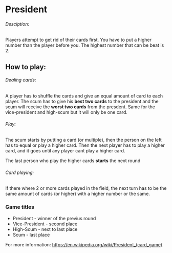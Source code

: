 # President
###### Desciption: 

Players attempt to get rid of their cards first. You have to put a higher number than the player before you. The highest number that can be beat is 2. 

## How to play: 

###### Dealing cards: 
A player has to shuffle the cards and give an equal amount of card to each player. The scum has to give his **best two cards** to the president and the scum will receive the **worst two cards** from the presdent. Same for the vice-president and high-scum but it will only be one card.

###### Play: 
The scum starts by putting a card (or multiple), then the person on the left has to equal or play a higher card. Then the next player has to play a higher card, and it goes until any player cant play a higher card. 

The last person who play the higher cards **starts** the next round

###### Card playing: 

If there where 2 or more cards played in the field, the next turn has to be the same amount of cards (or higher) with a higher number or the same. 

### Game titles

* President - winner of the previus round
* Vice-President - second place
* High-Scum - next to last place
* Scum - last place



For more information: 
https://en.wikipedia.org/wiki/President_(card_game)
